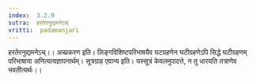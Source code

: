 ```yaml
---
index:  3.2.9
sutra:  हरतेरनुद्यमनेऽच्
vritti:  padamanjari
---
```


हरतेरनुद्यमनेऽच्।। अच्प्रकरण इति। लिङ्गविशिष्टपरिभाषयैव घटग्रहणेन घटीग्रहणेऽपि सिद्धे घटीग्रहणम् परिभाषाया अनित्यत्वज्ञापनार्थम्। सूत्रग्राह एवान्य इति। यस्सूत्रं केवलमुपादत्ते, न तु धारयति तत्राणेव भवतीत्यर्थः।।
